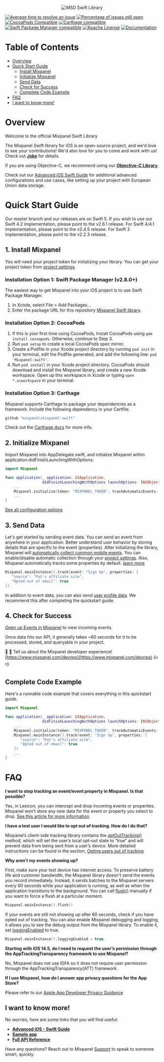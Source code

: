 

<p align="center">
  <img src="https://res.cloudinary.com/crunchbase-production/image/upload/c_lpad,h_256,w_256,f_auto,q_auto:eco,dpr_1/v1441713939/o8bplvbhmr2jzkhynltt.png" alt="MSD Swift Library" />
</p>


[![Average time to resolve an issue](http://isitmaintained.com/badge/resolution/mixpanel/mixpanel-swift.svg)](http://isitmaintained.com/project/mixpanel/mixpanel-swift "Average time to resolve an issue")
[![Percentage of issues still open](http://isitmaintained.com/badge/open/mixpanel/mixpanel-swift.svg)](http://isitmaintained.com/project/mixpanel/mixpanel-swift "Percentage of issues still open")
[![CocoaPods Compatible](http://img.shields.io/cocoapods/v/Mixpanel-swift.svg)](https://mixpanel.com)
[![Carthage compatible](https://img.shields.io/badge/Carthage-compatible-4BC51D.svg)](https://github.com/Carthage/Carthage)
[![Swift Package Manager compatible](https://img.shields.io/badge/Swift%20Package%20Manager-compatible-brightgreen.svg)](https://github.com/apple/swift-package-manager)
[![Apache License](http://img.shields.io/cocoapods/l/Mixpanel-swift.svg)](https://mixpanel.com)
[![Documentation](https://mixpanel.github.io/mixpanel-swift/badge.svg)](https://mixpanel.github.io/mixpanel-swift)
# Table of Contents

<!-- MarkdownTOC -->

- [Overview](#overview)
- [Quick Start Guide](#quick-start-guide)
    - [Install Mixpanel](#1-install-mixpanel)
    - [Initialize Mixpanel](#2-initialize-mixpanel)
    - [Send Data](#3-send-data)
    - [Check for Success](#4-check-for-success)
    - [Complete Code Example](#complete-code-example)
- [FAQ](#faq)
- [I want to know more!](#i-want-to-know-more)

<!-- /MarkdownTOC -->


<a name="introduction"></a>
# Overview

Welcome to the official Mixpanel Swift Library

The Mixpanel Swift library for iOS is an open-source project, and we'd love to see your contributions!
We'd also love for you to come and work with us! Check out **[Jobs](https://mixpanel.com/jobs/#openings)** for details.

If you are using Objective-C, we recommend using our **[Objective-C Library](https://github.com/mixpanel/mixpanel-iphone)**.

Check out our [Advanced iOS Swift Guide](https://developer.mixpanel.com/docs/swift) for additional advanced configurations and use cases, like setting up your project with European Union data storage.

# Quick Start Guide
Our master branch and our releases are on Swift 5. If you wish to use our Swift 4.2 implementation, please point to the v2.6.1 release. For Swift 4/4.1 implementation, please point to the v2.4.5 release. For Swift 3 implementation, please point to the v2.2.3 release.

## 1. Install Mixpanel
You will need your project token for initializing your library. You can get your project token from [project settings](https://mixpanel.com/settings/project).

### Installation Option 1: Swift Package Manager (v2.8.0+)
The easiest way to get Mixpanel into your iOS project is to use Swift Package Manager.
1. In Xcode, select File > Add Packages...
2. Enter the package URL for this repository [Mixpanel Swift library](https://github.com/mixpanel/mixpanel-swift).

### Installation Option 2: CocoaPods
1. If this is your first time using CocoaPods, Install CocoaPods using `gem install cocoapods`. Otherwise, continue to Step 3.
2. Run `pod setup` to create a local CocoaPods spec mirror.
3. Create a Podfile in your Xcode project directory by running `pod init` in your terminal, edit the Podfile generated, and add the following line: `pod 'Mixpanel-swift'`.
4. Run `pod install` in your Xcode project directory. CocoaPods should download and install the Mixpanel library, and create a new Xcode workspace. Open up this workspace in Xcode or typing `open *.xcworkspace` in your terminal.

### Installation Option 3: Carthage
Mixpanel supports Carthage to package your dependencies as a framework. Include the following dependency in your Cartfile:
```swift
github "mixpanel/mixpanel-swift"
```
Check out the [Carthage docs](https://github.com/Carthage/Carthage#if-youre-building-for-ios-tvos-or-watchos) for more info.

## 2. Initialize Mixpanel
Import Mixpanel into AppDelegate.swift, and initialize Mixpanel within application:didFinishLaunchingWithOptions:
```swift
import Mixpanel

func application(_ application: UIApplication,
                 didFinishLaunchingWithOptions launchOptions: [NSObject: AnyObject]?) -> Bool {
    ...
    Mixpanel.initialize(token: "MIXPANEL_TOKEN", trackAutomaticEvents: true)
    ...
}
```
[See all configuration options](https://mixpanel.github.io/mixpanel-swift/Classes/MixpanelInstance.html)

## 3. Send Data
Let's get started by sending event data. You can send an event from anywhere in your application. Better understand user behavior by storing details that are specific to the event (properties). After initializing the library, Mixpanel will [automatically collect common mobile events](https://mixpanel.com/help/questions/articles/which-common-mobile-events-can-mixpanel-collect-on-my-behalf-automatically). You can enable/disable automatic collection through your [project settings](https://help.mixpanel.com/hc/en-us/articles/115004596186#enable-or-disable-common-mobile-events). Also, Mixpanel automatically tracks some properties by default. [learn more](https://help.mixpanel.com/hc/en-us/articles/115004613766-Default-Properties-Collected-by-Mixpanel#iOS)
```swift
Mixpanel.mainInstance().track(event: "Sign Up", properties: [
   "source": "Pat's affiliate site",
   "Opted out of email": true
])
```
In addition to event data, you can also send [user profile data](https://developer.mixpanel.com/docs/swift#storing-user-profiles). We recommend this after completing the quickstart guide.

## 4. Check for Success
[Open up Events in Mixpanel](http://mixpanel.com/report/events) to view incoming events. 

Once data hits our API, it generally takes ~60 seconds for it to be processed, stored, and queryable in your project.

👋 👋  Tell us about the Mixpanel developer experience! [https://www.mixpanel.com/devnps](https://www.mixpanel.com/devnps) 👍  👎

## Complete Code Example
Here's a runnable code example that covers everything in this quickstart guide.
```swift
import Mixpanel

func application(_ application: UIApplication,
                 didFinishLaunchingWithOptions launchOptions: [NSObject: AnyObject]?) -> Bool {
    ...
    Mixpanel.initialize(token: "MIXPANEL_TOKEN", trackAutomaticEvents: true)
    Mixpanel.mainInstance().track(event: "Sign Up", properties: [
       "source": "Pat's affiliate site",
       "Opted out of email": true
    ])
    ...
}
```

# FAQ
**I want to stop tracking an event/event property in Mixpanel. Is that possible?**

Yes, in Lexicon, you can intercept and drop incoming events or properties. Mixpanel won’t store any new data for the event or property you select to drop. [See this article for more information](https://help.mixpanel.com/hc/en-us/articles/360001307806#dropping-events-and-properties).

**I have a test user I would like to opt out of tracking. How do I do that?**

Mixpanel’s client-side tracking library contains the [optOutTracking()](https://mixpanel.github.io/mixpanel-swift/Classes/MixpanelInstance.html#/s:8Mixpanel0A8InstanceC14optOutTrackingyyF) method, which will set the user’s local opt-out state to “true” and will prevent data from being sent from a user’s device. More detailed instructions can be found in the section, [Opting users out of tracking](https://developer.mixpanel.com/docs/swift#opting-users-out-of-tracking).

**Why aren't my events showing up?**

First, make sure your test device has internet access. To preserve battery life and customer bandwidth, the Mixpanel library doesn't send the events you record immediately. Instead, it sends batches to the Mixpanel servers every 60 seconds while your application is running, as well as when the application transitions to the background. You can call [flush()](https://mixpanel.github.io/mixpanel-swift/Classes/MixpanelInstance.html#/s:8Mixpanel0A8InstanceC5flush10completionyyycSg_tF) manually if you want to force a flush at a particular moment.
```swift
Mixpanel.mainInstance().flush()
```
If your events are still not showing up after 60 seconds, check if you have opted out of tracking. You can also enable Mixpanel debugging and logging, it allows you to see the debug output from the Mixpanel library. To enable it, set [loggingEnabled](https://mixpanel.github.io/mixpanel-swift/Classes/MixpanelInstance.html#/s:8Mixpanel0A8InstanceC14loggingEnabledSbvp) to true.
```swift
Mixpanel.mainInstance().loggingEnabled = true
```
**Starting with iOS 14.5, do I need to request the user’s permission through the AppTrackingTransparency framework to use Mixpanel?**

No, Mixpanel does not use IDFA so it does not require user permission through the AppTrackingTransparency(ATT) framework.

**If I use Mixpanel, how do I answer app privacy questions for the App Store?**

Please refer to our [Apple App Developer Privacy Guidance](https://mixpanel.com/legal/app-store-privacy-details/)


## I want to know more!

No worries, here are some links that you will find useful:
* **[Advanced iOS - Swift Guide](https://developer.mixpanel.com/docs/swift)**
* **[Sample app](https://github.com/mixpanel/mixpanel-swift/tree/master/MixpanelDemo)**
* **[Full API Reference](https://mixpanel.github.io/mixpanel-swift)**

Have any questions? Reach out to Mixpanel [Support](https://help.mixpanel.com/hc/en-us/requests/new) to speak to someone smart, quickly.
